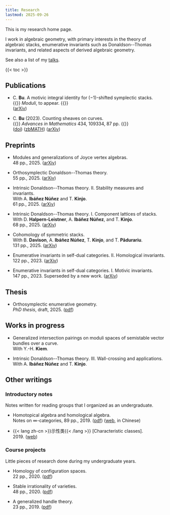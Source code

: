 ```yaml
---
title: Research
lastmod: 2025-09-26
---
```


This is my research home page.

I work in algebraic geometry,
with primary interests in the theory of algebraic stacks,
enumerative invariants such as
Donaldson--Thomas invariants,
and related aspects of derived algebraic geometry.

See also a list of my [talks](/research/talks).

{{< toc >}}

## Publications

- C. **Bu**. A motivic integral identity for $(-1)$-shifted symplectic stacks.\
  {{<dimmed>}}
  _Moduli_, to appear.
  {{</dimmed>}}\
  ([arXiv](https://arxiv.org/abs/2405.10092))

- C. **Bu** (2023). Counting sheaves on curves.\
  {{<dimmed>}}
  _Advances in Mathematics_ 434, 109334, 87 pp.
  {{</dimmed>}}\
  ([doi](https://doi.org/10.1016/j.aim.2023.109334))
  ([zbMATH](https://zbmath.org/7765302))
  ([arXiv](https://arxiv.org/abs/2208.00927))

## Preprints

- Modules and generalizations of Joyce vertex algebras.\
  48 pp., 2025.
  ([arXiv](https://arxiv.org/abs/2506.00289))

- Orthosymplectic Donaldson--Thomas theory.\
  55 pp., 2025.
  ([arXiv](https://arxiv.org/abs/2503.20667))

- Intrinsic Donaldson--Thomas theory. II. Stability measures and invariants.\
  With A. **Ibáñez Núñez** and T. **Kinjo**.\
  61 pp., 2025.
  ([arXiv](https://arxiv.org/abs/2502.20515))

- Intrinsic Donaldson--Thomas theory. I. Component lattices of stacks.\
  With D. **Halpern-Leistner**, A. **Ibáñez Núñez**, and T. **Kinjo**.\
  68 pp., 2025.
  ([arXiv](https://arxiv.org/abs/2502.13892))

- Cohomology of symmetric stacks.\
  With B. **Davison**, A. **Ibáñez Núñez**, T. **Kinjo**, and T. **Pădurariu**.\
  131 pp., 2025.
  ([arXiv](https://arxiv.org/abs/2502.04253))

- Enumerative invariants in self-dual categories. II. Homological invariants.\
  122 pp., 2023.
  ([arXiv](https://arxiv.org/abs/2309.00056))

- Enumerative invariants in self-dual categories. I. Motivic invariants.\
  147 pp., 2023.
  Superseded by a new work.
  ([arXiv](https://arxiv.org/abs/2302.00038))

## Thesis

- Orthosymplectic enumerative geometry.\
  _PhD thesis_, draft, 2025.
  ([pdf](/pdf/thesis.pdf))

## Works in progress

- Generalized intersection pairings on moduli spaces of semistable vector bundles over a curve.\
  With Y.-H. **Kiem**.

- Intrinsic Donaldson--Thomas theory. III. Wall-crossing and applications.\
  With A. **Ibáñez Núñez** and T. **Kinjo**.

## Other writings

### Introductory notes

Notes written for reading groups that I organized as an undergraduate.

- Homotopical algebra and homological algebra.\
  Notes on $\infty$-categories, 89 pp., 2019.
  ([pdf](/pdf/HA.pdf))
  ([web](https://www.bananaspace.org/wiki/%E8%AE%B2%E4%B9%89:%E5%90%8C%E4%BC%A6%E4%BB%A3%E6%95%B0%E4%B8%8E%E5%90%8C%E8%B0%83%E4%BB%A3%E6%95%B0), in Chinese)

- {{< lang zh-cn >}}示性类{{< /lang >}}
  \[Characteristic classes\].\
  2019.
  ([web](https://www.bananaspace.org/wiki/%E8%AE%B2%E4%B9%89:%E7%A4%BA%E6%80%A7%E7%B1%BB))

### Course projects

Little pieces of research done during my undergraduate years.

- Homology of configuration spaces.\
  22 pp., 2020.
  ([pdf](/pdf/conf.pdf))

- Stable irrationality of varieties.\
  48 pp., 2020.
  ([pdf](/pdf/rationality.pdf))

- A generalized handle theory.\
  23 pp., 2019.
  ([pdf](/pdf/handle.pdf))
